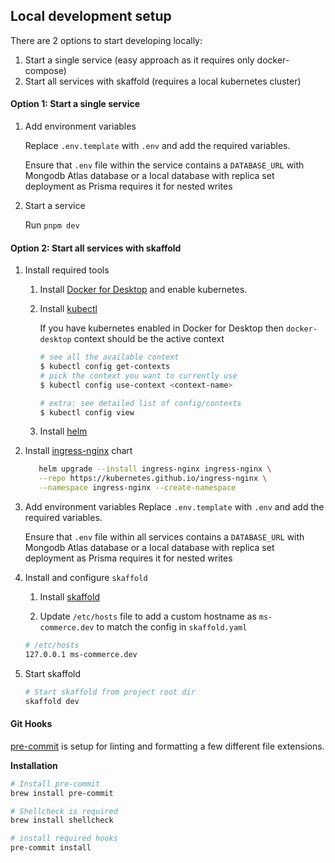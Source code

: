 ## Local development setup

There are 2 options to start developing locally:

1. Start a single service (easy approach as it requires only docker-compose)
2. Start all services with skaffold (requires a local kubernetes cluster)

#### Option 1: Start a single service

1. Add environment variables

   Replace `.env.template` with `.env` and add the required variables.

   Ensure that `.env` file within the service contains a `DATABASE_URL` with Mongodb Atlas database or a local database with replica set deployment as Prisma requires it for nested writes

2. Start a service

   Run `pnpm dev`

#### Option 2: Start all services with skaffold

1. Install required tools

   1. Install [Docker for Desktop](https://www.docker.com/products/docker-desktop/) and enable kubernetes.

   2. Install [kubectl](https://kubernetes.io/docs/tasks/tools/)

      If you have kubernetes enabled in Docker for Desktop then `docker-desktop` context should be the active context

      ```bash
      # see all the available context
      $ kubectl config get-contexts
      # pick the context you want to currently use
      $ kubectl config use-context <context-name>

      # extra: see detailed list of config/contexts
      $ kubectl config view
      ```

   3. Install [helm](https://helm.sh/)

2. Install [ingress-nginx](https://kubernetes.github.io/ingress-nginx/deploy/#quick-start) chart

   ```bash
      helm upgrade --install ingress-nginx ingress-nginx \
      --repo https://kubernetes.github.io/ingress-nginx \
      --namespace ingress-nginx --create-namespace
   ```

3. Add environment variables
   Replace `.env.template` with `.env` and add the required variables.

   Ensure that `.env` file within all services contains a `DATABASE_URL` with Mongodb Atlas database or a local database with replica set deployment as Prisma requires it for nested writes

4. Install and configure `skaffold`

   1. Install [skaffold](https://skaffold.dev)

   2. Update `/etc/hosts` file to add a custom hostname as `ms-commerce.dev` to match the config in `skaffold.yaml`

   ```bash
   # /etc/hosts
   127.0.0.1 ms-commerce.dev
   ```

5. Start skaffold

   ```bash
   # Start skaffold from project root dir
   skaffold dev
   ```

#### Git Hooks

[pre-commit](https://pre-commit.com/) is setup for linting and formatting a few different file extensions.

**Installation**

```bash
# Install pre-commit
brew install pre-commit

# Shellcheck is required
brew install shellcheck

# install required hooks
pre-commit install
```
